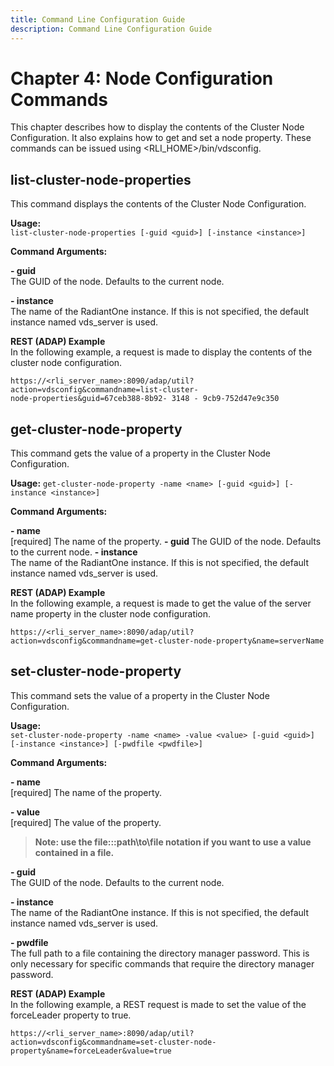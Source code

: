 ```yaml
---
title: Command Line Configuration Guide
description: Command Line Configuration Guide
---
```


# Chapter 4: Node Configuration Commands

This chapter describes how to display the contents of the Cluster Node Configuration. It also explains how to get and set a node property. These commands can be issued using
<RLI_HOME>/bin/vdsconfig.

## list-cluster-node-properties

This command displays the contents of the Cluster Node Configuration.

**Usage:**
<br>`list-cluster-node-properties [-guid <guid>] [-instance <instance>]`

**Command Arguments:**

**- guid <guid>**
<br>The GUID of the node. Defaults to the current node.

**- instance <instance>**
<br>The name of the RadiantOne instance. If this is not specified, the default instance named vds_server is used.

**REST (ADAP) Example**
<br>In the following example, a request is made to display the contents of the cluster node configuration.

```
https://<rli_server_name>:8090/adap/util?action=vdsconfig&commandname=list-cluster-
node-properties&guid=67ceb388-8b92- 3148 - 9cb9-752d47e9c350
```

## get-cluster-node-property

This command gets the value of a property in the Cluster Node Configuration.

**Usage:**
`get-cluster-node-property -name <name> [-guid <guid>] [-instance <instance>]`

**Command Arguments:**

**- name <name>**
<br>[required] The name of the property.
**- guid <guid>**
The GUID of the node. Defaults to the current node.
**- instance <instance>**
<br>The name of the RadiantOne instance. If this is not specified, the default instance named vds_server is used.

**REST (ADAP) Example**
<br>In the following example, a request is made to get the value of the server name property in the cluster node configuration.

```
https://<rli_server_name>:8090/adap/util?action=vdsconfig&commandname=get-cluster-node-property&name=serverName
```

## set-cluster-node-property

This command sets the value of a property in the Cluster Node Configuration.

**Usage:**
<br>`set-cluster-node-property -name <name> -value <value> [-guid <guid>] [-instance <instance>] [-pwdfile <pwdfile>]`

**Command Arguments:**

**- name <name>**
<br>[required] The name of the property.

**- value <value>**
<br>[required] The value of the property.

>**Note: use the file:::path\to\file notation if you want to use a value contained in a file.**

**- guid <guid>**
<br>The GUID of the node. Defaults to the current node.

**- instance <instance>**
<br>The name of the RadiantOne instance. If this is not specified, the default instance named
vds_server is used.

**- pwdfile <pwdfile>**
<br>The full path to a file containing the directory manager password. This is only necessary for specific commands that require the directory manager password.

**REST (ADAP) Example**
<br>In the following example, a REST request is made to set the value of the forceLeader property
to true.

```
https://<rli_server_name>:8090/adap/util?action=vdsconfig&commandname=set-cluster-node-property&name=forceLeader&value=true
```
